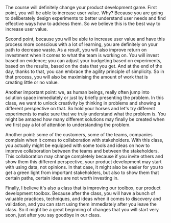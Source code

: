 The course will definitely change your product development game. First point, you will be able to increase user value. Why? Because you are going to deliberately design experiments to better understand user needs and find effective ways how to address them. So we believe this is the best way to increase user value.

Second point, because you will be able to increase user value and have this process more conscious with a lot of learning, you are definitely on your path to decrease waste. As a result, you will also improve return on investment when it comes to what the team is working on. You will invest based on evidence; you can adjust your budgeting based on experiments, based on the results, based on the data that you get. And at the end of the day, thanks to that, you can embrace the agility principle of simplicity. So in that process, you will also be maximising the amount of work that is creating little or no value.

Another important point: we, as human beings, really often jump into solution space immediately or just by briefly presenting the problem. In this class, we want to unlock creativity by thinking in problems and showing a different perspective on that. So hold your horses and let's try different experiments to make sure that we truly understand what the problem is. You might be amazed how many different solutions may finally be created when we first pay a lot of attention to understanding the problem.

Another point: some of the customers, some of the teams, companies complain when it comes to collaboration with stakeholders. With this class, you actually might be equipped with some tools and ideas on how to improve collaboration between the teams and between the stakeholders. This collaboration may change completely because if you invite others and show them this different perspective, your product development may start with using data, not opinions. In that case, it might also be easier for you to get a green light from important stakeholders, but also to show them that certain paths, certain ideas are not worth investing in.

Finally, I believe it's also a class that is improving our toolbox, our product development toolbox. Because after the class, you will have a bunch of valuable practices, techniques, and ideas when it comes to discovery and validation, and you can start using them immediately after you leave the class. So it might be a great beginning of changes that you will start very soon, just after you say goodbye in our class.